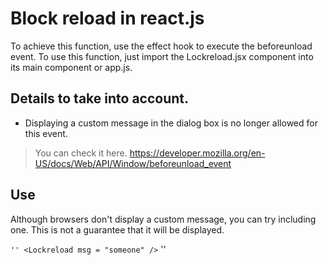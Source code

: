 # Block reload in react.js

To achieve this function, use the effect hook to execute the beforeunload event. To use this function, just import the Lockreload.jsx component into its main component or app.js.

## Details to take into account.

- Displaying a custom message in the dialog box is no longer allowed for this event.

> You can check it here. https://developer.mozilla.org/en-US/docs/Web/API/Window/beforeunload_event

## Use

Although browsers don't display a custom message, you can try including one. This is not a guarantee that it will be displayed.

`` ''
<Lockreload msg = "someone" />
`` ''
